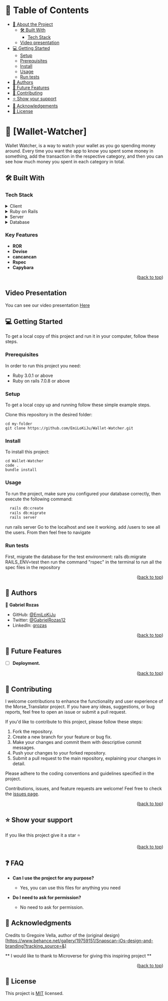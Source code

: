 <a name="Wallet-Watcher"></a>

# 📗 Table of Contents

- [📖 About the Project](#about-project)
  - [🛠 Built With](#built-with)
    - [Tech Stack](#tech-stack)
  - [Video presentation](#video-presentation)
- [💻 Getting Started](#getting-started)
  - [Setup](#setup)
  - [Prerequisites](#prerequisites)
  - [Install](#install)
  - [Usage](#usage)
  - [Run tests](#run-tests)
- [👥 Authors](#authors)
- [🔭 Future Features](#future-features)
- [🤝 Contributing](#contributing)
- [⭐️ Show your support](#support)
- [🙏 Acknowledgements](#acknowledgements)
- [📝 License](#license)

<!-- PROJECT DESCRIPTION -->

# 📖 [Wallet-Watcher] <a name="about-project"></a>
Wallet Watcher, is a way to watch your wallet as you go spending money around. Every time you want the app to know you spent some money in something, add the transaction in the respective category, and then you can see how much money you spent in each category in total.

## 🛠 Built With <a name="built-with"></a>

### Tech Stack <a name="tech-stack"></a>

<details>
  <summary>Client</summary>
  <ul>
    <li><a href="https://www.ruby-lang.org/en/">Ruby</a></li>
    <li><a href="https://rubyonrails.org/">Ruby on Rails</a></li>
  </ul>
</details>

<details>
  <summary>Ruby on Rails</summary>
  <ul>
    <li><a href="https://guides.rubyonrails.org/getting_started.html#what-is-rails-questionmark">Ruby on Rails introduction</a></li>
  </ul>
</details>

<details>
  <summary>Server</summary>
  <ul>
    <li><a href="">N/A</a></li>
  </ul>
</details>

<details>
<summary>Database</summary>
  <ul>
    <li><a href="https://www.postgresql.org/">PostgreSQL</a></li>
  </ul>
</details>

<!-- Features -->

### Key Features <a name="key-features"></a>

- **ROR**
- **Devise**
- **cancancan**
- **Rspec**
- **Capybara**

<p align="right">(<a href="#readme-top">back to top</a>)</p>

## Video Presentation <a name="video-presentation"></a>

You can see our video presentation [Here]()

## 💻 Getting Started <a name="getting-started"></a>
<!-- https://github.com/EmiLoKiJu/Wallet-Watcher -->

To get a local copy of this project and run it in your computer, follow these steps.

### Prerequisites

In order to run this project you need:
- Ruby 3.0.1 or above
- Ruby on rails 7.0.8 or above

### Setup

To get a local copy up and running follow these simple example steps.

Clone this repository in the desired folder:
```
cd my-folder
git clone https://github.com/EmiLoKiJu/Wallet-Watcher.git
```

### Install

To install this project:
```
cd Wallet-Watcher
code .
bundle install
```
### Usage

To run the project, make sure you configured your database correctly, then execute the following command:
```sh
  rails db:create
  rails db:migrate
  rails server
```
run rails server
Go to the localhost and see it working.
add /users to see all the users. From then feel free to navigate

### Run tests

First, migrate the database for the test environment:
rails db:migrate RAILS_ENV=test
then run the command "rspec" in the terminal to run all the spec files in the repository

<p align="right">(<a href="#Wallet-Watcher">back to top</a>)</p>

<!-- AUTHORS -->
## 👥 Authors <a name="authors"></a>

👤 **Gabriel Rozas**
- GitHub: [@EmiLoKiJu](https://github.com/EmiLoKiJu)
- Twitter: [@GabrielRozas12](https://twitter.com/GabrielRozas12)
- LinkedIn: [grozas](https://www.linkedin.com/in/grozas/)

<p align="right">(<a href="#Wallet-Watcher">back to top</a>)</p>

<!-- FUTURE FEATURES -->

## 🔭 Future Features <a name="future-features"></a>

- [ ] **Deployment.**

<p align="right">(<a href="#Wallet-Watcher">back to top</a>)</p>

<!-- CONTRIBUTING -->

## 🤝 Contributing <a name="contributing"></a>

I welcome contributions to enhance the functionality and user experience of the Morse_Translator project. If you have any ideas, suggestions, or bug reports, feel free to open an issue or submit a pull request.

If you'd like to contribute to this project, please follow these steps:

1. Fork the repository.
2. Create a new branch for your feature or bug fix.
3. Make your changes and commit them with descriptive commit messages.
4. Push your changes to your forked repository.
5. Submit a pull request to the main repository, explaining your changes in detail.

Please adhere to the coding conventions and guidelines specified in the project.

Contributions, issues, and feature requests are welcome!
Feel free to check the [issues page](../../issues).

<p align="right">(<a href="#Wallet-Watcher">back to top</a>)</p>

<!-- SUPPORT -->

## ⭐️ Show your support <a name="support"></a>

If you like this project give it a star ⭐️

<p align="right">(<a href="#Wallet-Watcher">back to top</a>)</p>

<!-- FAQ -->

## ❓ FAQ <a name="faq"></a>

- **Can I use the project for any purpose?**

  - Yes, you can use this files for anything you need

- **Do I need to ask for permission?**

  - No need to ask for permission.


<!-- ACKNOWLEDGEMENTS -->

## 🙏 Acknowledgments <a name="acknowledgements"></a>

Credits to Gregoire Vella, author of the (original design)[https://www.behance.net/gallery/19759151/Snapscan-iOs-design-and-branding?tracking_source=&]

** I would like to thank to Microverse for giving this inspiring project **

<p align="right">(<a href="#Wallet-Watcher">back to top</a>)</p>

<!-- LICENSE -->

## 📝 License <a name="license"></a>

This project is [MIT](./LICENSE) licensed.
